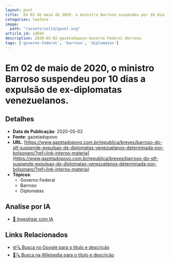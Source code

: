 ```yaml
---
layout: post
title:  Em 02 de maio de 2020, o ministro Barroso suspendeu por 10 dias a expulsão de ex-diplomatas venezuelanos.
categories: lawfare
image: 
  path: "/assets/solid/gavel.svg"
article_id: id034
description: 2020-05-02-gazetadopovo-Governo Federal-Barroso
tags: ['governo-federal', 'barroso', 'diplomatas']
---
```


# Em 02 de maio de 2020, o ministro Barroso suspendeu por 10 dias a expulsão de ex-diplomatas venezuelanos.

## Detalhes
- **Data de Publicação**: 2020-05-02
- **Fonte**: gazetadopovo
- **URL**: [https://www.gazetadopovo.com.br/republica/breves/barroso-do-stf-suspende-expulsao-de-diplomatas-venezuelanos-determinada-por-bolsonaro/?ref=link-interno-materia](https://www.gazetadopovo.com.br/republica/breves/barroso-do-stf-suspende-expulsao-de-diplomatas-venezuelanos-determinada-por-bolsonaro/?ref=link-interno-materia)
- **Tópicos**:
  - Governo Federal
  - Barroso
  - Diplomatas

## Analise por IA
- [🤖 Investigar com IA](https://www.perplexity.ai/search?q=%22not%C3%ADcia%20artigo%20Brasil%22%20Em%2002%20de%20maio%20de%202020%2C%20o%20ministro%20Barroso%20suspendeu%20por%2010%20dias%20a%20expuls%C3%A3o%20de%20ex-diplomatas%20venezuelanos.%20gazetadopovo%202020-05-02)

## Links Relacionados
- [🌐🔍 Busca no Google para o título e descrição](https://www.google.com/search?q=%22not%C3%ADcia%20artigo%20Brasil%22%20Em%2002%20de%20maio%20de%202020%2C%20o%20ministro%20Barroso%20suspendeu%20por%2010%20dias%20a%20expuls%C3%A3o%20de%20ex-diplomatas%20venezuelanos.%20gazetadopovo%202020-05-02)
- [📖🔍 Busca na Wikipedia para o título e descrição](https://pt.wikipedia.org/w/index.php?search=%22not%C3%ADcia%20artigo%20Brasil%22%20Em%2002%20de%20maio%20de%202020%2C%20o%20ministro%20Barroso%20suspendeu%20por%2010%20dias%20a%20expuls%C3%A3o%20de%20ex-diplomatas%20venezuelanos.%20gazetadopovo%202020-05-02)

